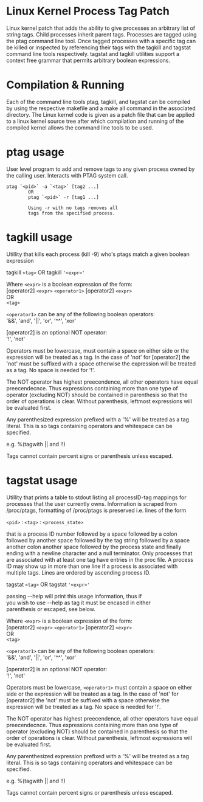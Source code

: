 # Linux Kernel Process Tag Patch
Linux kernel patch that adds the ability to give processes an arbitrary list of string tags. Child processes inherit parent tags. Processes are tagged using the ptag command line tool. Once tagged processes with a specific tag can be killed or inspected by referencing their tags with the tagkill and tagstat command line tools respectively. tagstat and tagkill utilities support a context free grammar that permits arbitrary boolean expressions.

# Compilation & Running
Each of the command line tools ptag, tagkill, and tagstat can be compiled by using the respective makefile and a make all command in the associated directory. The Linux kernel code is given as a patch file that can be applied to a linux kernel source tree after which compilation and running of the compiled kernel allows the command line tools to be used.

# ptag usage
User level program to add and remove tags to any given process owned by the calling user. Interacts with PTAG system call.

    ptag `<pid>` -a `<tag>` [tag2 ...]  
            OR  
            ptag `<pid>` -r [tag1 ...]  

            Using -r with no tags removes all  
            tags from the specified process.  

# tagkill usage
Utillity that kills each process (kill -9) who's ptags match a given boolean expression  

tagkill `<tag>` OR tagkill `'<expr>'`  

   Where `<expr>` is a boolean expression of the form:  
       [operator2] `<expr>` `<operator1>` [operator2] `<expr>`  
   OR  
       `<tag>`  

   `<operator1>` can be any of the following boolean operators:  
       '&&', 'and', '||', 'or', '^^', 'xor'  

   [operator2] is an optional NOT operator:  
       '!', 'not'  

   Operators must be lowercase, <operator1> must contain
   a space on either side or the expression will be treated
   as a tag. In the case of 'not' for [operator2] the 'not'
   must be suffixed with a space otherwise the expression
   will be treated as a tag. No space is needed for '!'.

   The NOT operator has highest preecendence, all other
   operators have equal preecendecnce. Thus expressions
   containing more than one type of operator (excluding NOT)
   should be contained in parenthesis so that the order of
   operations is clear. Without parenthesis, leftmost
   expressions will be evaluated first.

   Any parenthesized expression prefixed with a '%' will be
   treated as a tag literal. This is so tags containing
   operators and whitespace can be specified.

   e.g. %(tagwith || and !!)

   Tags cannot contain percent signs or parenthesis unless
   escaped.


# tagstat usage
Utillity that prints a table to stdout listing all processID-tag mappings for processes that the user currently owns. Information is scraped from /proc/ptags, formatting of /proc/ptags is preserved i.e. lines of the form

 `<pid>` : `<tag>` : `<process_state>`   

that is a process ID number followed by a space followed by a colon followed by another space followed by the tag string followed by a space another colon another space followed by the process state and finally ending with a newline character and a null terminator. Only processes that are associated with at least one tag have entries in the proc file. A process ID may show up in more than one line if a process is associated with multiple tags. Lines are ordered by ascending process ID.

tagstat `<tag>` OR tagstat `'<expr>'`  

   passing --help will print this usage information, thus if  
   you wish to use --help as tag it must be encased in either  
   parenthesis or escaped, see below. 

   Where `<expr>` is a boolean expression of the form:  
       [operator2] `<expr>` `<operator1>` [operator2] `<expr>`  
   OR  
       `<tag>`  

   `<operator1>` can be any of the following boolean operators:  
       '&&', 'and', '||', 'or', '^^', 'xor'  

   [operator2] is an optional NOT operator:  
       '!', 'not'  

   Operators must be lowercase, `<operator1>` must contain a space on either side or the expression will be treated as a tag. In the case of 'not' for [operator2] the 'not' must be suffixed with a space otherwise the expression will be treated as a tag. No space is needed for '!'.

   The NOT operator has highest preecendence, all other operators have equal preecendecnce. Thus expressions containing more than one type of operator (excluding NOT) should be contained in parenthesis so that the order of operations is clear. Without parenthesis, leftmost expressions will be evaluated first.  

   Any parenthesized expression prefixed with a '%' will be treated as a tag literal. This is so tags containing operators and whitespace can be specified.  

   e.g. %(tagwith || and !!)  

   Tags cannot contain percent signs or parenthesis unless escaped.  

